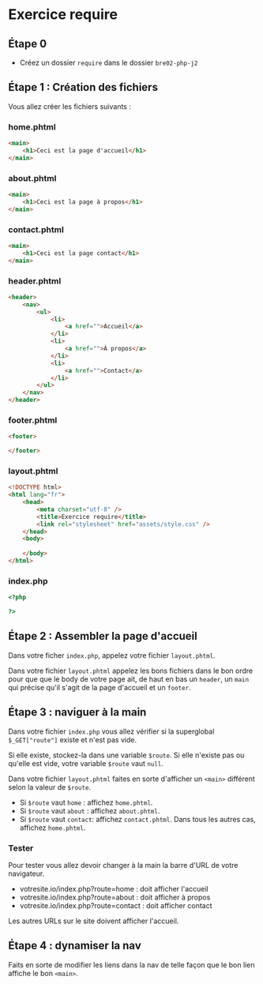 # Exercice require

## Étape 0

- Créez un dossier `require` dans le dossier `bre02-php-j2`

## Étape 1 : Création des fichiers

Vous allez créer les fichiers suivants :

### home.phtml

```html
<main>
    <h1>Ceci est la page d'accueil</h1>
</main>
```

### about.phtml

```html
<main>
    <h1>Ceci est la page à propos</h1>
</main>
```

### contact.phtml

```html
<main>
    <h1>Ceci est la page contact</h1>
</main>
```

### header.phtml

```html
<header>
    <nav>
        <ul>
            <li>
                <a href="">Accueil</a>
            </li>
            <li>
                <a href="">À propos</a>
            </li>
            <li>
                <a href="">Contact</a>
            </li>
        </ul>
    </nav>
</header>
```

### footer.phtml

```html
<footer>

</footer>
```

### layout.phtml

```html
<!DOCTYPE html>
<html lang="fr">
    <head>
        <meta charset="utf-8" />
        <title>Exercice require</title>
        <link rel="stylesheet" href="assets/style.css" />
    </head>
    <body>
        
    </body>
</html>
```

### index.php

```php
<?php 

?>
```

## Étape 2 : Assembler la page d'accueil

Dans votre ficher `index.php`, appelez votre fichier `layout.phtml`.

Dans votre fichier `layout.phtml` appelez les bons fichiers dans le bon ordre pour que que le body de votre page ait, de haut en bas un `header`, un `main` qui précise qu'il s'agit de la page d'accueil et un `footer`.

## Étape 3 : naviguer à la main

Dans votre fichier `index.php` vous allez vérifier si la superglobal `$_GET["route"]` existe et n'est pas vide.

Si elle existe, stockez-la dans une variable `$route`. Si elle n'existe pas ou qu'elle est vide, votre variable `$route` vaut `null`.

Dans votre fichier `layout.phtml` faites en sorte d'afficher un `<main>` différent selon la valeur de `$route`.

- Si `$route` vaut `home` : affichez `home.phtml`.
- Si `$route` vaut `about` : affichez `about.phtml`.
- Si `$route` vaut `contact`: affichez `contact.phtml`.
Dans tous les autres cas, affichez `home.phtml`.

### Tester 

Pour tester vous allez devoir changer à la main la barre d'URL de votre navigateur.

- votresite.io/index.php?route=home : doit afficher l'accueil
- votresite.io/index.php?route=about : doit afficher à propos
- votresite.io/index.php?route=contact : doit afficher contact

Les autres URLs sur le site doivent afficher l'accueil.

## Étape 4 : dynamiser la nav

Faits en sorte de modifier les liens dans la nav de telle façon que le bon lien affiche le bon `<main>`.
